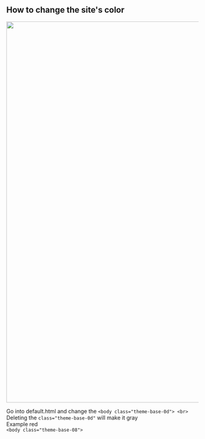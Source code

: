 ## How to change the site's color

<img src=https://camo.githubusercontent.com/e4ea7ec5c88378954870f5745845c97cf130200a9b648f62ff94892c41b69f56/68747470733a2f2f662e636c6f75642e6769746875622e636f6d2f6173736574732f39383638312f313831373034342f65356230656330362d366636382d313165332d383364372d6163643139343237393761312e706e67 width=1000></img>

Go into default.html and change the ```<body class="theme-base-0d"> <br>```
Deleting the ```class="theme-base-0d"``` will make it gray <br>
Example red <br>
```<body class="theme-base-08">```
